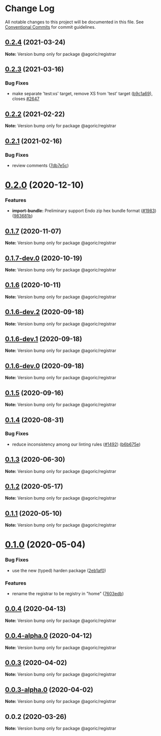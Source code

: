 # Change Log

All notable changes to this project will be documented in this file.
See [Conventional Commits](https://conventionalcommits.org) for commit guidelines.

## [0.2.4](https://github.com/Agoric/agoric-sdk/compare/@agoric/registrar@0.2.3...@agoric/registrar@0.2.4) (2021-03-24)

**Note:** Version bump only for package @agoric/registrar





## [0.2.3](https://github.com/Agoric/agoric-sdk/compare/@agoric/registrar@0.2.2...@agoric/registrar@0.2.3) (2021-03-16)


### Bug Fixes

* make separate 'test:xs' target, remove XS from 'test' target ([b9c1a69](https://github.com/Agoric/agoric-sdk/commit/b9c1a6987093fc8e09e8aba7acd2a1618413bac8)), closes [#2647](https://github.com/Agoric/agoric-sdk/issues/2647)





## [0.2.2](https://github.com/Agoric/agoric-sdk/compare/@agoric/registrar@0.2.1...@agoric/registrar@0.2.2) (2021-02-22)

**Note:** Version bump only for package @agoric/registrar





## [0.2.1](https://github.com/Agoric/agoric-sdk/compare/@agoric/registrar@0.2.0...@agoric/registrar@0.2.1) (2021-02-16)


### Bug Fixes

* review comments ([7db7e5c](https://github.com/Agoric/agoric-sdk/commit/7db7e5c4c569dfedff8d748dd58893218b0a2458))





# [0.2.0](https://github.com/Agoric/agoric-sdk/compare/@agoric/registrar@0.1.7...@agoric/registrar@0.2.0) (2020-12-10)


### Features

* **import-bundle:** Preliminary support Endo zip hex bundle format ([#1983](https://github.com/Agoric/agoric-sdk/issues/1983)) ([983681b](https://github.com/Agoric/agoric-sdk/commit/983681bfc4bf512b6bd90806ed9220cd4fefc13c))





## [0.1.7](https://github.com/Agoric/agoric-sdk/compare/@agoric/registrar@0.1.7-dev.0...@agoric/registrar@0.1.7) (2020-11-07)

**Note:** Version bump only for package @agoric/registrar





## [0.1.7-dev.0](https://github.com/Agoric/agoric-sdk/compare/@agoric/registrar@0.1.6...@agoric/registrar@0.1.7-dev.0) (2020-10-19)

**Note:** Version bump only for package @agoric/registrar





## [0.1.6](https://github.com/Agoric/agoric-sdk/compare/@agoric/registrar@0.1.6-dev.2...@agoric/registrar@0.1.6) (2020-10-11)

**Note:** Version bump only for package @agoric/registrar





## [0.1.6-dev.2](https://github.com/Agoric/agoric-sdk/compare/@agoric/registrar@0.1.6-dev.1...@agoric/registrar@0.1.6-dev.2) (2020-09-18)

**Note:** Version bump only for package @agoric/registrar





## [0.1.6-dev.1](https://github.com/Agoric/agoric-sdk/compare/@agoric/registrar@0.1.6-dev.0...@agoric/registrar@0.1.6-dev.1) (2020-09-18)

**Note:** Version bump only for package @agoric/registrar





## [0.1.6-dev.0](https://github.com/Agoric/agoric-sdk/compare/@agoric/registrar@0.1.5...@agoric/registrar@0.1.6-dev.0) (2020-09-18)

**Note:** Version bump only for package @agoric/registrar





## [0.1.5](https://github.com/Agoric/agoric-sdk/compare/@agoric/registrar@0.1.4...@agoric/registrar@0.1.5) (2020-09-16)

**Note:** Version bump only for package @agoric/registrar





## [0.1.4](https://github.com/Agoric/agoric-sdk/compare/@agoric/registrar@0.1.3...@agoric/registrar@0.1.4) (2020-08-31)


### Bug Fixes

* reduce inconsistency among our linting rules ([#1492](https://github.com/Agoric/agoric-sdk/issues/1492)) ([b6b675e](https://github.com/Agoric/agoric-sdk/commit/b6b675e2de110e2af19cad784a66220cab21dacf))





## [0.1.3](https://github.com/Agoric/agoric-sdk/compare/@agoric/registrar@0.1.2...@agoric/registrar@0.1.3) (2020-06-30)

**Note:** Version bump only for package @agoric/registrar





## [0.1.2](https://github.com/Agoric/agoric-sdk/compare/@agoric/registrar@0.1.1...@agoric/registrar@0.1.2) (2020-05-17)

**Note:** Version bump only for package @agoric/registrar





## [0.1.1](https://github.com/Agoric/agoric-sdk/compare/@agoric/registrar@0.1.0...@agoric/registrar@0.1.1) (2020-05-10)

**Note:** Version bump only for package @agoric/registrar





# [0.1.0](https://github.com/Agoric/agoric-sdk/compare/@agoric/registrar@0.0.4...@agoric/registrar@0.1.0) (2020-05-04)


### Bug Fixes

* use the new (typed) harden package ([2eb1af0](https://github.com/Agoric/agoric-sdk/commit/2eb1af08fe3967629a3ce165752fd501a5c85a96))


### Features

* rename the registrar to be registry in "home" ([7603edb](https://github.com/Agoric/agoric-sdk/commit/7603edb8abed8573282337a66f6af506e8715f8c))





## [0.0.4](https://github.com/Agoric/agoric-sdk/compare/@agoric/registrar@0.0.4-alpha.0...@agoric/registrar@0.0.4) (2020-04-13)

**Note:** Version bump only for package @agoric/registrar





## [0.0.4-alpha.0](https://github.com/Agoric/agoric-sdk/compare/@agoric/registrar@0.0.3...@agoric/registrar@0.0.4-alpha.0) (2020-04-12)

**Note:** Version bump only for package @agoric/registrar





## [0.0.3](https://github.com/Agoric/agoric-sdk/compare/@agoric/registrar@0.0.3-alpha.0...@agoric/registrar@0.0.3) (2020-04-02)

**Note:** Version bump only for package @agoric/registrar





## [0.0.3-alpha.0](https://github.com/Agoric/agoric-sdk/compare/@agoric/registrar@0.0.2...@agoric/registrar@0.0.3-alpha.0) (2020-04-02)

**Note:** Version bump only for package @agoric/registrar





## 0.0.2 (2020-03-26)

**Note:** Version bump only for package @agoric/registrar
